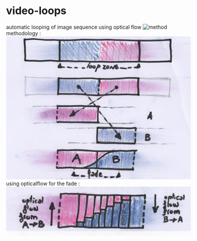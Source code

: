 # video-loops
automatic looping of image sequence using optical flow
![method](./readme_files/lionwalk_looped.gif)
methodology :
![method](./readme_files/loops_method1.jpg)
using opticalflow for the fade : 
![method](./readme_files/loops_method2.jpg)

